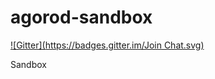 agorod-sandbox
==============
[![Gitter](https://badges.gitter.im/Join Chat.svg)](https://gitter.im/surgu/agorod-sandbox?utm_source=badge&utm_medium=badge&utm_campaign=pr-badge)

Sandbox
